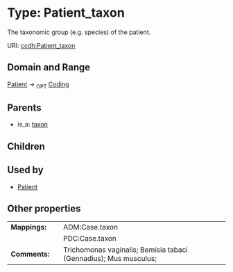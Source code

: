 
# Type: Patient_taxon


The taxonomic group (e.g. species) of the patient.

URI: [ccdh:Patient_taxon](https://ccdh.example.org/ccdh/Patient_taxon)


## Domain and Range

[Patient](Patient.md) ->  <sub>OPT</sub> [Coding](Coding.md)

## Parents

 *  is_a: [taxon](taxon.md)

## Children


## Used by

 * [Patient](Patient.md)

## Other properties

|  |  |  |
| --- | --- | --- |
| **Mappings:** | | ADM:Case.taxon |
|  | | PDC:Case.taxon |
| **Comments:** | | Trichomonas vaginalis; Bemisia tabaci (Gennadius); Mus musculus;  |

